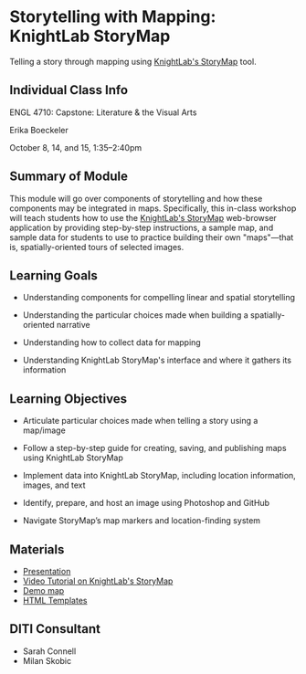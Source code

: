 <h1>Storytelling with Mapping: KnightLab StoryMap</h1>

Telling a story through mapping using [KnightLab's StoryMap](http://storymap.knightlab.com/) tool.

<h2>Individual Class Info</h2>

ENGL 4710: Capstone: Literature & the Visual Arts

Erika Boeckeler

October 8, 14, and 15, 1:35–2:40pm

<h2>Summary of Module</h2>

This module will go over components of storytelling and how these components may be integrated in maps. Specifically, this in-class workshop will teach students how to use the [KnightLab's StoryMap](http://storymap.knightlab.com/) web-browser application by providing step-by-step instructions, a sample map, and sample data for students to use to practice building their own "maps"—that is, spatially-oriented tours of selected images. 

<h2>Learning Goals</h2>

* Understanding components for compelling linear and spatial storytelling

* Understanding the particular choices made when building a spatially-oriented narrative

* Understanding how to collect data for mapping

* Understanding KnightLab StoryMap's interface and where it gathers its information

<h2>Learning Objectives</h2>

* Articulate particular choices made when telling a story using a map/image

* Follow a step-by-step guide for creating, saving, and publishing maps using KnightLab StoryMap

* Implement data into KnightLab StoryMap, including location information, images, and text
* Identify, prepare, and host an image using Photoshop and GitHub
* Navigate StoryMap’s map markers and location-finding system

<h2>Materials</h2>

* [Presentation](https://github.com/NULabNortheastern/digitalassignmentshowcase/blob/master/mapping/capstone-fall2020-boeckeler/Slides.pdf)
* [Video Tutorial on KnightLab's StoryMap](https://www.youtube.com/watch?v=X33ud7RYZFg&feature=youtu.be)
* [Demo map](https://uploads.knightlab.com/storymapjs/f56b67af620a9d6f7705bfd2a2e5f61b/demo-history-of-boston/index.html)
* [HTML Templates](https://github.com/NULabNortheastern/digitalassignmentshowcase/blob/master/mapping/capstone-fall2020-boeckeler/HTML_Templates.txt)




<h2>DITI Consultant</h2>

* Sarah Connell
* Milan Skobic

